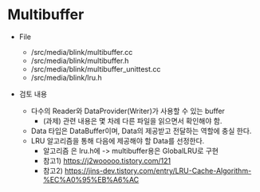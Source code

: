 # Multibuffer
* File
  * /src/media/blink/multibuffer.cc
  * /src/media/blink/multibuffer.h
  * /src/media/blink/multibuffer_unittest.cc
  * /src/media/blink/lru.h

* 검토 내용
  * 다수의 Reader와 DataProvider(Writer)가 사용할 수 있는 buffer
    * (과제) 관련 내용은 몇 차례 다른 파일을 읽으면서 확인해야 함. 
  * Data 타입은 DataBuffer이며, Data의 제공받고 전달하는 역할에 충실 한다.
  * LRU 알고리즘을 통해 다음에 제공해야 할 Data를 선정한다. 
    * 알고리즘 은 lru.h에 -> multibuffer용은 GlobalLRU로 구현
    * 참고1) https://j2wooooo.tistory.com/121
    * 참고2) https://jins-dev.tistory.com/entry/LRU-Cache-Algorithm-%EC%A0%95%EB%A6%AC
    

